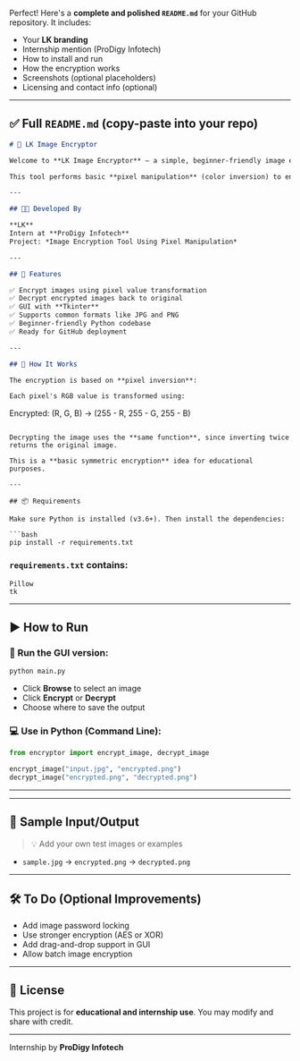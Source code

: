 Perfect! Here's a **complete and polished `README.md`** for your GitHub repository. It includes:

* Your **LK branding**
* Internship mention (ProDigy Infotech)
* How to install and run
* How the encryption works
* Screenshots (optional placeholders)
* Licensing and contact info (optional)

---

## ✅ Full `README.md` (copy-paste into your repo)

```markdown
# 🔐 LK Image Encryptor

Welcome to **LK Image Encryptor** – a simple, beginner-friendly image encryption and decryption tool developed as part of my internship at **ProDigy Infotech**.

This tool performs basic **pixel manipulation** (color inversion) to encrypt and decrypt image files using Python.

---

## 🧑‍💻 Developed By

**LK**  
Intern at **ProDigy Infotech**  
Project: *Image Encryption Tool Using Pixel Manipulation*

---

## 🚀 Features

✅ Encrypt images using pixel value transformation  
✅ Decrypt encrypted images back to original  
✅ GUI with **Tkinter**  
✅ Supports common formats like JPG and PNG  
✅ Beginner-friendly Python codebase  
✅ Ready for GitHub deployment

---

## 🧠 How It Works

The encryption is based on **pixel inversion**:

Each pixel's RGB value is transformed using:

```

Encrypted: (R, G, B) → (255 - R, 255 - G, 255 - B)

````

Decrypting the image uses the **same function**, since inverting twice returns the original image.

This is a **basic symmetric encryption** idea for educational purposes.

---

## 📦 Requirements

Make sure Python is installed (v3.6+). Then install the dependencies:

```bash
pip install -r requirements.txt
````

### `requirements.txt` contains:

```
Pillow
tk
```

---

## ▶️ How to Run

### 🔧 Run the GUI version:

```bash
python main.py
```

* Click **Browse** to select an image
* Click **Encrypt** or **Decrypt**
* Choose where to save the output

### 💻 Use in Python (Command Line):

```python
from encryptor import encrypt_image, decrypt_image

encrypt_image("input.jpg", "encrypted.png")
decrypt_image("encrypted.png", "decrypted.png")
```

---


---

## 📸 Sample Input/Output

> 💡 Add your own test images or examples

* `sample.jpg` → `encrypted.png` → `decrypted.png`

---

## 🛠️ To Do (Optional Improvements)

* Add image password locking
* Use stronger encryption (AES or XOR)
* Add drag-and-drop support in GUI
* Allow batch image encryption

---

## 📃 License

This project is for **educational and internship use**. You may modify and share with credit.

---

Internship by **ProDigy Infotech**

